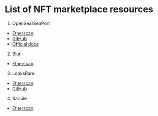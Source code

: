 # List of NFT marketplace resources

1. OpenSea/SeaPort
- [Etherscan](https://etherscan.io/address/0x00000000006c3852cbef3e08e8df289169ede581#code)
- [GitHub](https://github.com/ProjectOpenSea/seaport)
- [Official docs](https://docs.opensea.io/v2.0/reference/seaport-overview)

2. Blur
- [Etherscan](https://etherscan.io/address/0x031aa05da8bf778dfc36d8d25ca68cbb2fc447c6#code)

3. LooksRare
- [Etherscan](https://etherscan.io/address/0x59728544B08AB483533076417FbBB2fD0B17CE3a#code)
- [GitHub](https://github.com/LooksRare)

4. Rarible
- [Etherscan](https://etherscan.io/address/0x4fee7b061c97c9c496b01dbce9cdb10c02f0a0be#code)
